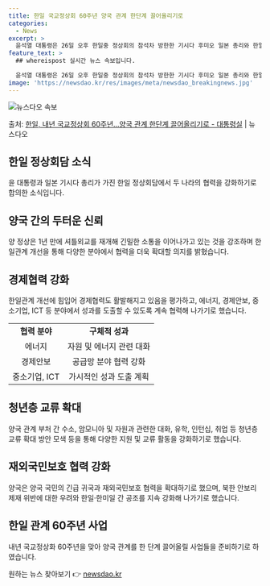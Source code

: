 ```yaml
---
title: 한일 국교정상회 60주년 양국 관계 한단계 끌어올리기로
categories:
  - News
excerpt: >
  윤석열 대통령은 26일 오후 한일중 정상회의 참석차 방한한 기시다 후미오 일본 총리와 한일 정상회담을 가졌다…
feature_text: >
  ## whereispost 실시간 뉴스 속보입니다.

  윤석열 대통령은 26일 오후 한일중 정상회의 참석차 방한한 기시다 후미오 일본 총리와 한일 정상회담을 가졌다…
image: 'https://newsdao.kr/res/images/meta/newsdao_breakingnews.jpg'
---
```


![뉴스다오 속보](https://newsdao.kr/res/images/meta/newsdao_breakingnews.jpg)

<p>출처: <a href="https://newsdao.kr/3909" rel="dofollow">한일, 내년 국교정상회 60주년…양국 관계 한단계 끌어올리기로 - 대통령실</a> | 뉴스다오</p>

<h2 data-ke-size="size26">한일 정상회담 소식</h2>
<p data-ke-size="size16">윤 대통령과 일본 기시다 총리가 가진 한일 정상회담에서 두 나라의 협력을 강화하기로 합의한 소식입니다.</p>

<h2 data-ke-size="size24">양국 간의 두터운 신뢰</h2>
<p data-ke-size="size16">양 정상은 1년 만에 셔틀외교를 재개해 긴밀한 소통을 이어나가고 있는 것을 강조하며 한일관계 개선을 통해 다양한 분야에서 협력을 더욱 확대할 의지를 밝혔습니다.</p>

<h2 data-ke-size="size24">경제협력 강화</h2>
<p data-ke-size="size16">한일관계 개선에 힘입어 경제협력도 활발해지고 있음을 평가하고, 에너지, 경제안보, 중소기업, ICT 등 분야에서 성과를 도출할 수 있도록 계속 협력해 나가기로 했습니다.</p>

<table>
	<tr>
		<td style="text-align: center; height: 17px;"><b>협력 분야</b></td>
		<td style="text-align: center; height: 17px;"><b>구체적 성과</b></td>
	</tr>
	<tr>
		<td style="text-align: center; height: 17px;">에너지</td>
		<td style="text-align: center; height: 17px;">자원 및 에너지 관련 대화</td>
	</tr>
	<tr>
		<td style="text-align: center; height: 17px;">경제안보</td>
		<td style="text-align: center; height: 17px;">공급망 분야 협력 강화</td>
	</tr>
	<tr>
		<td style="text-align: center; height: 17px;">중소기업, ICT</td>
		<td style="text-align: center; height: 17px;">가시적인 성과 도출 계획</td>
	</tr>
</table>

<h2 data-ke-size="size24">청년층 교류 확대</h2>
<p data-ke-size="size16">양국 관계 부처 간 수소, 암모니아 및 자원과 관련한 대화, 유학, 인턴십, 취업 등 청년층 교류 확대 방안 모색 등을 통해 다양한 지원 및 교류 활동을 강화하기로 했습니다.</p>

<h2 data-ke-size="size24">재외국민보호 협력 강화</h2>
<p data-ke-size="size16">양국은 양국 국민의 긴급 귀국과 재외국민보호 협력을 확대하기로 했으며, 북한 안보리 제재 위반에 대한 우려와 한일·한미일 간 공조를 지속 강화해 나가기로 했습니다.</p>

<h2 data-ke-size="size24">한일 관계 60주년 사업</h2>
<p data-ke-size="size16">내년 국교정상화 60주년을 맞아 양국 관계를 한 단계 끌어올릴 사업들을 준비하기로 하였습니다.</p> 

원하는 뉴스 찾아보기 👉 <a href="https://newsdao.kr" rel="dofollow">newsdao.kr</a>


